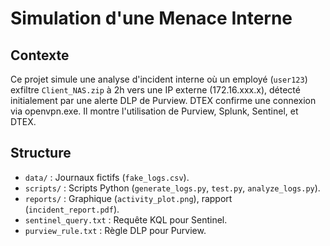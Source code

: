 # Simulation d'une Menace Interne

## Contexte
Ce projet simule une analyse d'incident interne où un employé (`user123`) exfiltre `Client_NAS.zip` à 2h vers une IP externe (172.16.xxx.x), détecté initialement par une alerte DLP de Purview. DTEX confirme une connexion via openvpn.exe. Il montre l'utilisation de Purview, Splunk, Sentinel, et DTEX.

## Structure
- `data/` : Journaux fictifs (`fake_logs.csv`).
- `scripts/` : Scripts Python (`generate_logs.py`, `test.py`, `analyze_logs.py`).
- `reports/` : Graphique (`activity_plot.png`), rapport (`incident_report.pdf`).
- `sentinel_query.txt` : Requête KQL pour Sentinel.
- `purview_rule.txt` : Règle DLP pour Purview.